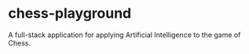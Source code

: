 # chess-playground
A full-stack application for applying Artificial Intelligence to the game of Chess.